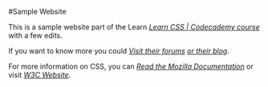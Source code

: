 #Sample Website

This is a sample website part of the Learn [*Learn CSS | Codecademy course*](https://www.codecademy.com/learn/learn-css) with a few edits.

If you want to know more you could [*Visit their forums*](https://discuss.codecademy.com) [*or their blog*](https://news.codecademy.com).

For more information on CSS, you can
[*Read the Mozilla Documentation*](https://developer.mozilla.org/en-US/docs/Web/CSS) or visit [*W3C Website*](https://www.w3.org/Style/CSS/learning).